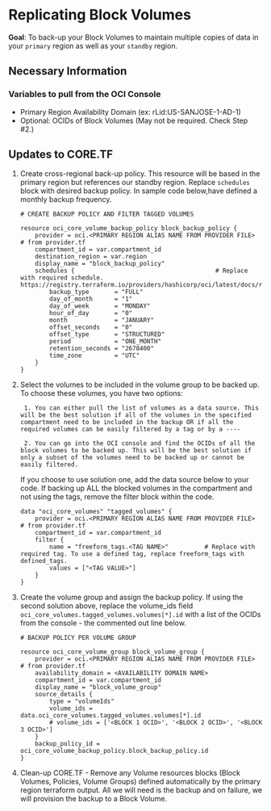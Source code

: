 # Replicating Block Volumes

**Goal**: To back-up your Block Volumes to maintain multiple copies of data in your `primary` region as well as your `standby` region.

## Necessary Information

### Variables to pull from the OCI Console
                  
- Primary Region Availability Domain (ex: rLid:US-SANJOSE-1-AD-1)
- Optional: OCIDs of Block Volumes (May not be required. Check Step #2.)            

## Updates to CORE.TF

1. Create cross-regional back-up policy. This resource will be based in the primary region but references our standby region. Replace `schedules` block with desired backup policy. In sample code below,have defined a monthly backup frequency.

    ```
    # CREATE BACKUP POLICY AND FILTER TAGGED VOLUMES

    resource oci_core_volume_backup_policy block_backup_policy {
        provider = oci.<PRIMARY REGION ALIAS NAME FROM PROVIDER FILE>       # from provider.tf
        compartment_id = var.compartment_id
        destination_region = var.region
        display_name = "block_backup_policy"
        schedules {                                       # Replace with required schedule. https://registry.terraform.io/providers/hashicorp/oci/latest/docs/resources/core_volume_backup_policy
            backup_type       = "FULL"
            day_of_month      = "1"
            day_of_week       = "MONDAY"
            hour_of_day       = "0"
            month             = "JANUARY"
            offset_seconds    = "0"
            offset_type       = "STRUCTURED"
            period            = "ONE_MONTH"
            retention_seconds = "2678400"
            time_zone         = "UTC"
        }
    }
    ```

2. Select the volumes to be included in the volume group to be backed up. To choose these volumes, you have two options: 
        
        1. You can either pull the list of volumes as a data source. This will be the best solution if all of the volumes in the specified compartment need to be included in the backup OR if all the required volumes can be easily filtered by a tag or by a ----

        2. You can go into the OCI console and find the OCIDs of all the block volumes to be backed up. This will be the best solution if only a subset of the volumes need to be backed up or cannot be easily filtered. 

    If you choose to use solution one, add the data source below to your code. If backing up ALL the blocked volumes in the compartment and not using the tags, remove the filter block within the code.
    ```
    data "oci_core_volumes" "tagged_volumes" {
        provider = oci.<PRIMARY REGION ALIAS NAME FROM PROVIDER FILE>       # from provider.tf
        compartment_id = var.compartment_id
        filter {
            name = "freeform_tags.<TAG NAME>"          # Replace with required tag. To use a defined tag, replace freeform_tags with defined_tags. 
            values = ["<TAG VALUE>"]
        }
    }
    ```

3. Create the volume group and assign the backup policy. If using the second solution above, replace the volume_ids field `oci_core_volumes.tagged_volumes.volumes[*].id` with a list of the OCIDs from the console - the commented out line below.

    ```
    # BACKUP POLICY PER VOLUME GROUP

    resource oci_core_volume_group block_volume_group {
        provider = oci.<PRIMARY REGION ALIAS NAME FROM PROVIDER FILE>       # from provider.tf
        availability_domain = <AVAILABILITY DOMAIN NAME>         
        compartment_id = var.compartment_id
        display_name = "block_volume_group"
        source_details {
            type = "volumeIds"
            volume_ids = data.oci_core_volumes.tagged_volumes.volumes[*].id
            # volume_ids = ['<BLOCK 1 OCID>', '<BLOCK 2 OCID>', '<BLOCK 3 OCID>']
        }
        backup_policy_id = oci_core_volume_backup_policy.block_backup_policy.id
    }
    ```

4. Clean-up CORE.TF - Remove any Volume resources blocks (Block Volumes, Policies, Volume Groups) defined automatically by the primary region terraform output. All we will need is the backup and on failure, we will provision the backup to a Block Volume.
